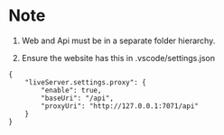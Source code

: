 # Note

1. Web and Api must be in a separate folder hierarchy.

2. Ensure the website has this in .vscode/settings.json

```
{    
    "liveServer.settings.proxy": {
        "enable": true,
        "baseUri": "/api",
        "proxyUri": "http://127.0.0.1:7071/api"
    }
}
```